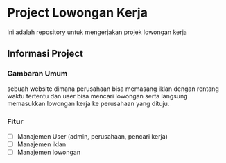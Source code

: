 # Project Lowongan Kerja
Ini adalah repository untuk mengerjakan projek lowongan kerja

## Informasi Project

### Gambaran Umum 
sebuah website dimana perusahaan bisa memasang iklan dengan rentang waktu tertentu dan user bisa mencari lowongan serta langsung memasukkan lowongan kerja ke perusahaan yang dituju.

### Fitur
- [ ] Manajemen User (admin, perusahaan, pencari kerja)
- [ ] Manajemen iklan
- [ ] Manajemen lowongan
